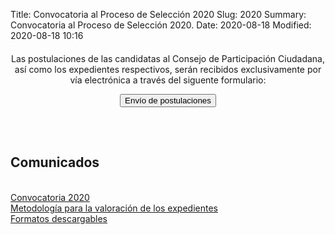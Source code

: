 Title: Convocatoria al Proceso de Selección 2020
Slug: 2020
Summary: Convocatoria al Proceso de Selección 2020.
Date: 2020-08-18
Modified: 2020-08-18 10:16



 <div style="text-align: center; margin-top: 20px; margin-bottom: 30px"><p>Las postulaciones de las candidatas al Consejo de Participación
Ciudadana, así como los expedientes respectivos, serán recibidos exclusivamente
por vía electrónica a través del siguente formulario: </p> <a href="#"><button type="button" class="btn btn-outline-info btn-lg">Envío de postulaciones</button></a></div> </div> <br>

<div >

<h2>Comunicados</h2><br>
<div>
<a href="convocatoria-2020.pdf">Convocatoria 2020</a><br>
<a href="metodologia-para-valoracion-expedientes-2020.pdf">Metodología para la valoración de los expedientes</a><br>
<a href="/procesos/formatos-descargables-2020">Formatos descargables</a>

</div>
</div>